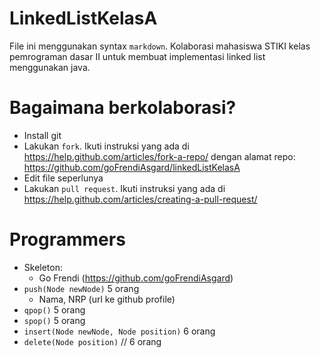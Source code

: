# LinkedListKelasA

File ini menggunakan syntax `markdown`. Kolaborasi mahasiswa STIKI kelas pemrograman dasar II untuk membuat implementasi linked list menggunakan java.

# Bagaimana berkolaborasi?
* Install git
* Lakukan `fork`. Ikuti instruksi yang ada di https://help.github.com/articles/fork-a-repo/ dengan alamat repo: https://github.com/goFrendiAsgard/linkedListKelasA
* Edit file seperlunya
* Lakukan `pull request`. Ikuti instruksi yang ada di https://help.github.com/articles/creating-a-pull-request/

# Programmers
* Skeleton:
    - Go Frendi (https://github.com/goFrendiAsgard)
* `push(Node newNode)` 5 orang
    - Nama, NRP (url ke github profile)
* `qpop()` 5 orang
* `spop()` 5 orang
* `insert(Node newNode, Node position)` 6 orang
* `delete(Node position)` // 6 orang
